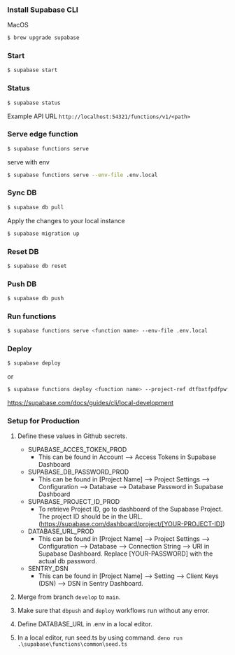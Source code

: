 ### Install Supabase CLI

MacOS
```sh
$ brew upgrade supabase
```
### Start

```sh
$ supabase start
```

### Status

```sh
$ supabase status
```

Example API URL `http://localhost:54321/functions/v1/<path>`
    
### Serve edge function
```sh
$ supabase functions serve
```

serve with env

```sh
$ supabase functions serve --env-file .env.local
```

### Sync DB
```sh
$ supabase db pull
```

Apply the changes to your local instance
```sh
$ supabase migration up
```

### Reset DB
```sh
$ supabase db reset
```

### Push DB
```sh
$ supabase db push
```

### Run functions

```sh
$ supabase functions serve <function name> --env-file .env.local
```

### Deploy

```sh
$ supabase deploy
```
or
```sh
$ supabase functions deploy <function name> --project-ref dtfbxtfpdfpwflcjxttr
```

<!-- https://www.youtube.com/watch?v=l2KlzGrhB6w -->

https://supabase.com/docs/guides/cli/local-development

### Setup for Production
1. Define these values in Github secrets.
   - SUPABASE_ACCES_TOKEN_PROD
     - This can be found in Account --> Access Tokens in Supabase Dashboard
   - SUPABASE_DB_PASSWORD_PROD
        - This can be found in [Project Name] --> Project Settings --> Configuration --> Database --> Database Password in Supabase Dashboard
   - SUPABASE_PROJECT_ID_PROD
        - To retrieve Project ID, go to dashboard of the Supabase Project. The project ID should be in the URL. (https://supabase.com/dashboard/project/[YOUR-PROJECT-ID])
   - DATABASE_URL_PROD
        - This can be found in [Project Name] --> Project Settings --> Configuration --> Database --> Connection String --> URI in Supabase Dashboard. Replace [YOUR-PASSWORD] with the actual db password.
   - SENTRY_DSN
        - This can be found in [Project Name] --> Setting --> Client Keys (DSN) --> DSN in Sentry Dashboard.

2. Merge from branch ```develop``` to ```main```.
3. Make sure that ```dbpush``` and ```deploy``` workflows run without any error.
4. Define DATABASE_URL in .env in a local editor.
5. In a local editor, run seed.ts by using command. ```deno run .\supabase\functions\common\seed.ts```
